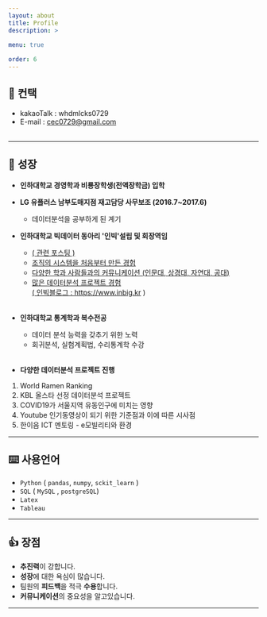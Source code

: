 ```yaml
---
layout: about
title: Profile
description: >
  
menu: true

order: 6
---
```


## 📱 컨택 

* kakaoTalk : whdmlcks0729 <br>
* E-mail : cec0729@gmail.com <br><br>

---

##  🧰 성장 

 - **인하대학교 경영학과 비룡장학생(전액장학금) 입학** <br>

 - **LG 유플러스 남부도매지점 재고담당 사무보조 (2016.7~2017.6)**  <br>
   - 데이터분석을 공부하게 된 계기  <br>
   
 - **인하대학교 빅데이터 동아리 '인빅'설립 및 회장역임** <br>
   - <a href="https://datata29.github.io/insight/2021/03/13/inbig/">( 관련 포스팅 )
   - 조직의 시스템을 처음부터 만든 경험  <br>
   - 다양한 학과 사람들과의 커뮤니케이션 (인문대, 상경대, 자연대, 공대) <br>
   - 많은 데이터분석 프로젝트 경험 <br>
   <a href="https://www.inbig.kr">( 인빅블로그 : https://www.inbig.kr ) </a> <br><br>
 - **인하대학교 통계학과 복수전공** <br>
   - 데이터 분석 능력을 갖추기 위한 노력 <br>
   - 회귀분석, 실험계획법, 수리통계학 수강 <br><br>
 - **다양한 데이터분석 프로젝트 진행** <br>
  1) World Ramen Ranking <br>
  2) KBL 올스타 선정 데이터분석 프로젝트 <br>
  2) COVID19가 서울지역 유동인구에 미치는 영향 <br>
  3) Youtube 인기동영상이 되기 위한 기준점과 이에 따른 시사점 <br>
  4) 한이음 ICT 멘토링 - e모빌리티와 환경<br>

---

## ⌨️ 사용언어 <br>

- `Python` ( `pandas`, `numpy`, `sckit_learn` ) <br>
- `SQL` ( `MySQL` , `postgreSQL`) <br>
- `Latex`  <br>
- `Tableau`  <br>


---

## 👍 장점 <br>

- **추진력**이 강합니다. <br>
- **성장**에 대한 욕심이 많습니다. <Br>
- 팀원의 **피드백**을 적극 **수용**합니다. <Br>
- **커뮤니케이션**의 중요성을 알고있습니다. <br>

---
